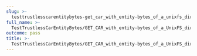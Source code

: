 ```yaml
---
slug: >-
  testtrustlesscarentitybytes-get_car_with_entity-bytes_of_a_unixfs_directory_(format=car)-header_x-content-type-options
full_name: >-
  TestTrustlessCarEntityBytes/GET_CAR_with_entity-bytes_of_a_UnixFS_directory_(format=car)/Header_X-Content-Type-Options
outcome: pass
title: >-
  TestTrustlessCarEntityBytes/GET_CAR_with_entity-bytes_of_a_UnixFS_directory_(format=car)/Header_X-Content-Type-Options
---
```


